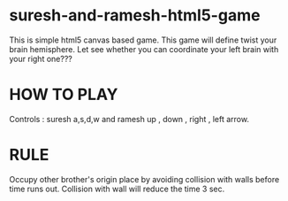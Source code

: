 suresh-and-ramesh-html5-game
============================

This is simple html5 canvas based game. This game will define twist your brain hemisphere. Let see whether you can coordinate your left brain with your right one???



HOW TO PLAY
========================
 Controls : suresh  a,s,d,w  and ramesh up , down , right , left arrow.
 
RULE
==========
Occupy other brother's origin place by avoiding collision with walls before time runs out. Collision with wall will reduce the time 3 sec.
